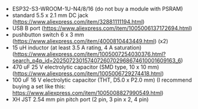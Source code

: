 - ESP32-S3-WROOM-1U-N4/8/16 (do not buy a module with PSRAM)
- standard 5.5 x 2.1 mm DC jack (https://www.aliexpress.com/item/32881111194.html)
- USB B port (https://www.aliexpress.com/item/1005006137172694.html)
- pushbutton switch 6 x 3 mm (https://www.aliexpress.com/item/4000810443449.html) (x2)
- 15 uH inductor (at least 3.5 A rating, 4 A saturation) (https://www.aliexpress.com/item/1005007254030376.html?search_p4p_id=202507230157407260702968674610001609163_6)
- 470 uF 25 V electrolytic capacitor (SMD type, 10 x 10 mm) (https://www.aliexpress.com/item/1005006729274418.html)
- 100 uF 16 V electrolytic capacitor (THT, D5.0 x P2.0 mm) (I recommend buying a set like this: https://www.aliexpress.com/item/1005008827990549.html)
- XH JST 2.54 mm pin pitch port (2 pin, 3 pin x 2, 4 pin)